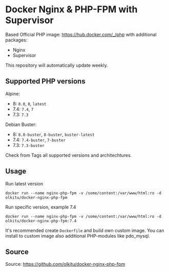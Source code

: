 # Docker Nginx & PHP-FPM with Supervisor

Based Official PHP image: https://hub.docker.com/_/php with additional packages:

* Nginx
* Supervisor

This repository will automatically update weekly.

## Supported PHP versions

Alpine:

* 8: `8.0`, `8`, `latest`
* 7.4: `7.4`, `7`
* 7.3: `7.3`

Debian Buster:

* 8: `8.0-buster`, `8-buster`, `buster-latest`
* 7.4: `7.4-buster`, `7-buster`
* 7.3: `7.3-buster`

Check from Tags all supported versions and architechtures.

## Usage

Run latest version

```
docker run --name nginx-php-fpm -v /some/content:/var/www/html:ro -d olkitu/docker-nginx-php-fpm
```

Run specific version, example 7.4

```
docker run --name nginx-php-fpm -v /some/content:/var/www/html:ro -d olkitu/docker-nginx-php-fpm:7.4
```

It's recommended create `Dockerfile` and build own custom image. You can install to custom image also additional PHP-modules like pdo_mysql. 

## Source

Source: https://github.com/olkitu/docker-nginx-php-fpm